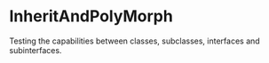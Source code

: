 # InheritAndPolyMorph
Testing the capabilities between classes, subclasses, interfaces and subinterfaces.
